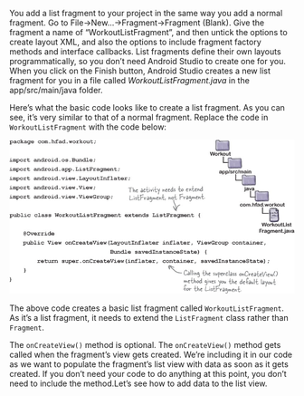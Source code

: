 You add a list fragment to your project in the same way you add a normal fragment. Go to File→New...→Fragment→Fragment (Blank). Give the fragment a name of “WorkoutListFragment”, and then untick the options to create layout XML, and also the options to include fragment factory methods and interface callbacks. 
List fragments define their own layouts programmatically, so you don’t need Android Studio to create one for you. When you click on the Finish button, Android Studio creates a new list fragment for you in a file called *WorkoutListFragment.java* in the app/src/main/java folder.

Here’s what the basic code looks like to create a list fragment. As you can see, it’s very similar to that of a normal fragment. Replace the code in `WorkoutListFragment` with the code below:

![](.guides/img/25.png)

The above code creates a basic list fragment called `WorkoutListFragment`. As it’s a list fragment, it needs to extend the `ListFragment` class rather than `Fragment`.

The `onCreateView()` method is optional. The `onCreateView()` method gets called when the fragment’s view gets created. We’re including it in our code as we want to populate the fragment’s list view with data as soon as it gets created. If you don’t need your code to do anything at this point, you don’t need to include the method.Let’s see how to add data to the list view.
